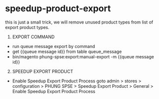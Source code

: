 # speedup-product-export
this is just a small trick, we will remove unused product types from list of export product types.

1. EXPORT COMMAND
- run queue message export by command
- get {{queue message id}} from table queue_message
- bin/magento phung-spse:export:manual-export -m {{queue message id}}

2. SPEEDUP EXPORT PRODUCT
- Enable Speedup Export Product Process
goto admin > stores > configuration > PHUNG SPSE > Speedup Export Product > General > Enable Speedup Export Product Process
